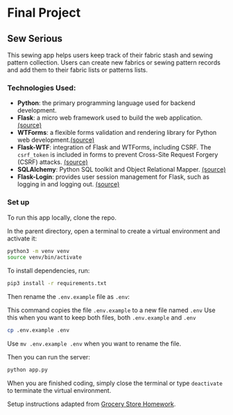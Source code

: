 # Final Project
## Sew Serious
This sewing app helps users keep track of their fabric stash and sewing pattern collection. Users can create new fabrics or sewing pattern records and add them to their fabric lists or patterns lists.

### Technologies Used:
- **Python**: the primary programming language used for backend development.
- **Flask**: a micro web framework used to build the web application.[(source)](https://flask.palletsprojects.com/en/3.0.x/)
- **WTForms**:  a flexible forms validation and rendering library for Python web development.[(source)](https://wtforms.readthedocs.io/en/3.1.x/)
- **Flask-WTF**: integration of Flask and WTForms, including CSRF. The `csrf_token` is included in forms to prevent Cross-Site Request Forgery (CSRF) attacks. [(source)](https://flask-wtf.readthedocs.io/en/1.2.x/)
- **SQLAlchemy**: Python SQL toolkit and Object Relational Mapper. [(source)](https://www.sqlalchemy.org/)
- **Flask-Login**: provides user session management for Flask, such as logging in and logging out. [(source)](https://flask-login.readthedocs.io/en/latest/)


### Set up

To run this app locally, clone the repo.

In the parent directory, open a terminal to create a virtual environment and activate it:
```bash
python3 -m venv venv
source venv/bin/activate
```

To install dependencies, run:

```bash
pip3 install -r requirements.txt
```

Then rename the `.env.example` file as `.env`:

This command copies the file `.env.example` to a new file named `.env`
Use this when you want to keep both files, both `.env.example` and `.env`
```bash
cp .env.example .env
```

Use `mv .env.example .env` when you want to rename the file.

Then you can run the server:

```bash
python app.py
```

When you are finished coding, simply close the terminal or type `deactivate` to terminate the virtual environment.

Setup instructions adapted from [Grocery Store Homework](https://github.com/Tech-at-DU/ACS-1220-Grocery-Store-Homework).

